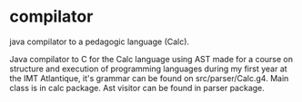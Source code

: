# compilator
java compilator to a pedagogic language (Calc).

Java compilator to C for the Calc language using AST made for a course on structure and execution of programming languages during my first year at the IMT Atlantique, it's grammar can be found on src/parser/Calc.g4. Main class is in calc package. Ast visitor can be found in parser package.

